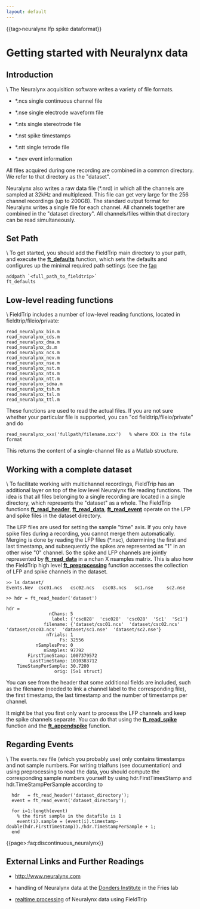 ```yaml
---
layout: default
---
```


{{tag>neuralynx lfp spike dataformat}}

# Getting started with Neuralynx data

## Introduction

\\
The Neuralynx acquisition software writes a variety of file formats. 


*  *.ncs single continuous channel file

*  *.nse single electrode waveform file

*  *.nts single stereotrode file

*  *.nst spike timestamps

*  *.ntt single tetrode file

*  *.nev event information

All files acquired during one recording are combined in a common directory. We refer to that directory as the "dataset".

Neuralynx also writes a raw data file (*.nrd) in which all the channels are sampled at 32kHz and multiplexed. This file can get very large for the 256 channel recordings (up to 200GB). The standard output format for Neuralynx writes a single file for each channel. All channels together are combined in the "dataset directory". All channels/files within that directory can be read simultaneously. 

## Set Path

\\
To get started, you should add the FieldTrip main directory to your path, and execute the **[ft_defaults](/reference/ft_defaults)** function, which sets the defaults and configures up the minimal required path settings (see the [faq](/faq/should_i_add_fieldtrip_with_all_subdirectories_to_my_matlab_path)

	
	addpath `<full_path_to_fieldtrip>`
	ft_defaults


## Low-level reading functions

\\
FieldTrip includes a number of low-level reading functions, located in fieldtrip/fileio/private: 

	
	read_neuralynx_bin.m
	read_neuralynx_cds.m
	read_neuralynx_dma.m
	read_neuralynx_ds.m
	read_neuralynx_ncs.m
	read_neuralynx_nev.m
	read_neuralynx_nse.m
	read_neuralynx_nst.m
	read_neuralynx_nts.m
	read_neuralynx_ntt.m
	read_neuralynx_sdma.m
	read_neuralynx_tsh.m
	read_neuralynx_tsl.m
	read_neuralynx_ttl.m


These functions are used to read the actual files. If you are not sure whether your particular file is supported, you can "cd fieldtrip/fileio/private" and do 

    read_neuralynx_xxx('fullpath/filename.xxx')   % where XXX is the file format

This returns the content of a single-channel file as a Matlab structure. 

## Working with a complete dataset

\\
To facilitate working with multichannel recordings, FieldTrip has an additional layer on top of the low level Neuralynx file reading functions. The idea is that all files belonging to a single recording are located in a single directory, which represents the "dataset" as a whole. The FieldTrip functions **[ft_read_header](/reference/ft_read_header)**,  **[ft_read_data](/reference/ft_read_data)**,  **[ft_read_event](/reference/ft_read_event)** operate on the LFP and spike files in the dataset directory.

The LFP files are used for setting the sample "time" axis. If you only have spike files during a recording, you cannot merge them automatically. Merging is done by reading the LFP files (*.nsc), determining the first and last timestamp, and subsequently the spikes are represented as "1" in an other wise "0" channel. So the spike and LFP channels are jointly represented by **[ft_read_data](/reference/ft_read_data)** in a nchan X nsamples matrix. This is also how the FieldTrip high level **[ft_preprocessing](/reference/ft_preprocessing)** function accesses the collection of LFP and spike channels in the dataset.

	
	>> ls dataset/
	Events.Nev	csc01.ncs	csc02.ncs	csc03.ncs	sc1.nse		sc2.nse
	
	>> hdr = ft_read_header('dataset')
	
	hdr = 
	                nChans: 5
	                 label: {'csc028'  'csc028'  'csc028'  'Sc1'  'Sc1'}
	              filename: {'dataset/csc01.ncs'  'dataset/csc02.ncs'  'dataset/csc03.ncs'  'dataset/sc1.nse'  'dataset/sc2.nse'}
	               nTrials: 1
	                    Fs: 32556
	           nSamplesPre: 0
	              nSamples: 97792
	        FirstTimeStamp: 1007379572
	         LastTimeStamp: 1010383712
	    TimeStampPerSample: 30.7200
	                  orig: [5x1 struct]


You can see from the header that some additional fields are included, such as the filename (needed to link a channel label to the corresponding file), the first timestamp, the last timestamp and the number of timestamps per channel.

It might be that you first only want to process the LFP channels and keep the spike channels separate. You can do that using the **[ft_read_spike](/reference/ft_read_spike)** function and the **[ft_appendspike](/reference/ft_appendspike)** function.

## Regarding Events

\\
The events.nev file (which you probably use) only contains timestamps and not sample numbers. For writing trialfuns (see documentation) and using preprocessing to read the data, you should compute the corresponding sample numbers yourself by using hdr.FirstTimesStamp and hdr.TimeStampPerSample according to

	
	  hdr   = ft_read_header('dataset_directory');
	  event = ft_read_event('dataset_directory');
	  
	  for i=1:length(event)
	    % the first sample in the datafile is 1
	    event(i).sample = (event(i).timestamp-double(hdr.FirstTimeStamp))./hdr.TimeStampPerSample + 1;
	  end


{{page>:faq:discontinuous_neuralynx}}

## External Links and Further Readings


*  http://www.neuralynx.com

*  handling of Neuralynx data at the [Donders Institute](/getting_started/neuralynx_fcdc) in the Fries lab 

*  [realtime processing](/development/realtime/neuralynx) of Neuralynx data using FieldTrip

